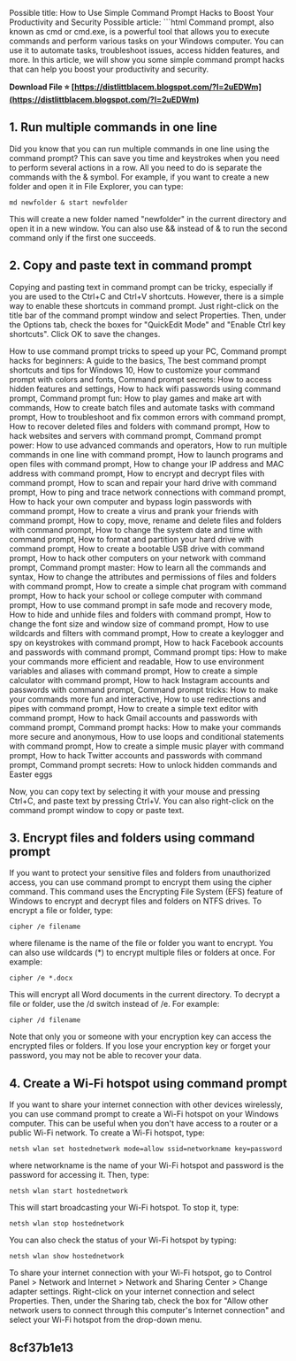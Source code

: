 Possible title: How to Use Simple Command Prompt Hacks to Boost Your Productivity and Security  Possible article:  ```html 
Command prompt, also known as cmd or cmd.exe, is a powerful tool that allows you to execute commands and perform various tasks on your Windows computer. You can use it to automate tasks, troubleshoot issues, access hidden features, and more. In this article, we will show you some simple command prompt hacks that can help you boost your productivity and security.
 
**Download File ⭐ [https://distlittblacem.blogspot.com/?l=2uEDWm](https://distlittblacem.blogspot.com/?l=2uEDWm)**


  
## 1. Run multiple commands in one line
 
Did you know that you can run multiple commands in one line using the command prompt? This can save you time and keystrokes when you need to perform several actions in a row. All you need to do is separate the commands with the & symbol. For example, if you want to create a new folder and open it in File Explorer, you can type:

    md newfolder & start newfolder

This will create a new folder named "newfolder" in the current directory and open it in a new window. You can also use && instead of & to run the second command only if the first one succeeds.
  
## 2. Copy and paste text in command prompt
 
Copying and pasting text in command prompt can be tricky, especially if you are used to the Ctrl+C and Ctrl+V shortcuts. However, there is a simple way to enable these shortcuts in command prompt. Just right-click on the title bar of the command prompt window and select Properties. Then, under the Options tab, check the boxes for "QuickEdit Mode" and "Enable Ctrl key shortcuts". Click OK to save the changes.
 
How to use command prompt tricks to speed up your PC,  Command prompt hacks for beginners: A guide to the basics,  The best command prompt shortcuts and tips for Windows 10,  How to customize your command prompt with colors and fonts,  Command prompt secrets: How to access hidden features and settings,  How to hack wifi passwords using command prompt,  Command prompt fun: How to play games and make art with commands,  How to create batch files and automate tasks with command prompt,  How to troubleshoot and fix common errors with command prompt,  How to recover deleted files and folders with command prompt,  How to hack websites and servers with command prompt,  Command prompt power: How to use advanced commands and operators,  How to run multiple commands in one line with command prompt,  How to launch programs and open files with command prompt,  How to change your IP address and MAC address with command prompt,  How to encrypt and decrypt files with command prompt,  How to scan and repair your hard drive with command prompt,  How to ping and trace network connections with command prompt,  How to hack your own computer and bypass login passwords with command prompt,  How to create a virus and prank your friends with command prompt,  How to copy, move, rename and delete files and folders with command prompt,  How to change the system date and time with command prompt,  How to format and partition your hard drive with command prompt,  How to create a bootable USB drive with command prompt,  How to hack other computers on your network with command prompt,  Command prompt master: How to learn all the commands and syntax,  How to change the attributes and permissions of files and folders with command prompt,  How to create a simple chat program with command prompt,  How to hack your school or college computer with command prompt,  How to use command prompt in safe mode and recovery mode,  How to hide and unhide files and folders with command prompt,  How to change the font size and window size of command prompt,  How to use wildcards and filters with command prompt,  How to create a keylogger and spy on keystrokes with command prompt,  How to hack Facebook accounts and passwords with command prompt,  Command prompt tips: How to make your commands more efficient and readable,  How to use environment variables and aliases with command prompt,  How to create a simple calculator with command prompt,  How to hack Instagram accounts and passwords with command prompt,  Command prompt tricks: How to make your commands more fun and interactive,  How to use redirections and pipes with command prompt,  How to create a simple text editor with command prompt,  How to hack Gmail accounts and passwords with command prompt,  Command prompt hacks: How to make your commands more secure and anonymous,  How to use loops and conditional statements with command prompt,  How to create a simple music player with command prompt,  How to hack Twitter accounts and passwords with command prompt,  Command prompt secrets: How to unlock hidden commands and Easter eggs
 
Now, you can copy text by selecting it with your mouse and pressing Ctrl+C, and paste text by pressing Ctrl+V. You can also right-click on the command prompt window to copy or paste text.
  
## 3. Encrypt files and folders using command prompt
 
If you want to protect your sensitive files and folders from unauthorized access, you can use command prompt to encrypt them using the cipher command. This command uses the Encrypting File System (EFS) feature of Windows to encrypt and decrypt files and folders on NTFS drives. To encrypt a file or folder, type:

    cipher /e filename

where filename is the name of the file or folder you want to encrypt. You can also use wildcards (\*) to encrypt multiple files or folders at once. For example:

    cipher /e *.docx

This will encrypt all Word documents in the current directory. To decrypt a file or folder, use the /d switch instead of /e. For example:

    cipher /d filename

Note that only you or someone with your encryption key can access the encrypted files or folders. If you lose your encryption key or forget your password, you may not be able to recover your data.
  
## 4. Create a Wi-Fi hotspot using command prompt
 
If you want to share your internet connection with other devices wirelessly, you can use command prompt to create a Wi-Fi hotspot on your Windows computer. This can be useful when you don't have access to a router or a public Wi-Fi network. To create a Wi-Fi hotspot, type:

    netsh wlan set hostednetwork mode=allow ssid=networkname key=password

where networkname is the name of your Wi-Fi hotspot and password is the password for accessing it. Then, type:

    netsh wlan start hostednetwork

This will start broadcasting your Wi-Fi hotspot. To stop it, type:

    netsh wlan stop hostednetwork

You can also check the status of your Wi-Fi hotspot by typing:

    netsh wlan show hostednetwork

To share your internet connection with your Wi-Fi hotspot, go to Control Panel > Network and Internet > Network and Sharing Center > Change adapter settings. Right-click on your internet connection and select Properties. Then, under the Sharing tab, check the box for "Allow other network users to connect through this computer's Internet connection" and select your Wi-Fi hotspot from the drop-down menu.
  
##  8cf37b1e13


